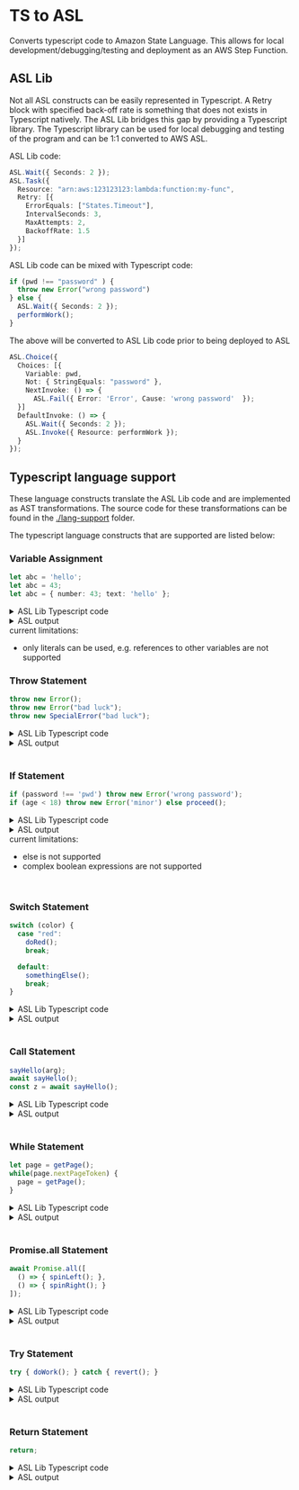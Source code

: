 # TS to ASL

Converts typescript code to Amazon State Language. This allows for local development/debugging/testing and deployment as an AWS Step Function.


## ASL Lib

Not all ASL constructs can be easily represented in Typescript. A Retry block with specified back-off rate is something that does not exists in Typescript natively. The ASL Lib bridges this gap by providing a Typescript library. The Typescript library can be used for local debugging and testing of the program and can be 1:1 converted to AWS ASL.

ASL Lib code:

``` typescript
ASL.Wait({ Seconds: 2 });
ASL.Task({
  Resource: "arn:aws:123123123:lambda:function:my-func",
  Retry: [{
    ErrorEquals: ["States.Timeout"],
    IntervalSeconds: 3,
    MaxAttempts: 2,
    BackoffRate: 1.5
  }]
});
```

ASL Lib code can be mixed with Typescript code:

``` typescript
if (pwd !== "password" ) {
  throw new Error("wrong password")
} else {
  ASL.Wait({ Seconds: 2 });
  performWork();
}

```

The above will be converted to ASL Lib code prior to being deployed to ASL

``` typescript
ASL.Choice({
  Choices: [{
    Variable: pwd,
    Not: { StringEquals: "password" },
    NextInvoke: () => { 
      ASL.Fail({ Error: 'Error', Cause: 'wrong password'  });
  }]
  DefaultInvoke: () => {
    ASL.Wait({ Seconds: 2 });
    ASL.Invoke({ Resource: performWork });
  }
});

```

## Typescript language support

These language constructs translate the ASL Lib code and are implemented as AST transformations. The source code for these transformations can be found in the [./lang-support](./lang-support) folder.

The typescript language constructs that are supported are listed below:

###  Variable Assignment

``` typescript
let abc = 'hello';
let abc = 43;
let abc = { number: 43; text: 'hello' };
```

<details>
  <summary>ASL Lib Typescript code</summary>

``` typescript
let abc = ASL.Pass({ Result: 'hello' });
let abc = ASL.Pass({ Result: 43 });
let abc = ASL.Pass({ Result: { number: 43, text: 'hello' } });
```

</details>

<details>
  <summary>ASL output</summary>

``` json
    {
      "StartAt": "Assign_abc",
      "States": {
        "Assign_abc": { "Type": "Pass",  "ResultPath": "$.abc", "Result": "hello" },
        "Assign_abc_1": { "Type": "Pass",  "ResultPath": "$.abc", "Result": 43 },
        "Assign_abc_2": { "Type": "Pass", "ResultPath": "$.abc", 
          "Result": {
            "number": 43,
            "text": "hello"
          }
        }
      }
    }
```

</details>
current limitations:

- only literals can be used, e.g. references to other variables are not supported
&nbsp;
&nbsp;

### Throw Statement

``` typescript
throw new Error();
throw new Error("bad luck");
throw new SpecialError("bad luck");
```

<details>
  <summary>ASL Lib Typescript code</summary>

``` typescript
ASL.Fail({ Error: 'Error' })
ASL.Fail({ Error: 'Error', Cause: 'bad luck' })
ASL.Fail({ Error: 'SpecialError', Cause: 'bad luck' })
```

</details>
<details>
  <summary>ASL output</summary>

``` json
 {
    "StartAt": "Fail",
    "States": {
      "Fail": { "Type": "Fail", "Error": "Error" },
      "Fail_1": { "Type": "Fail", "Error": "Error", "Cause": "bad luck" },
      "Fail_2": { "Type": "Fail", "Error": "SpecialError", "Cause": "bad luck" }
    }
  }
```

</details>
&nbsp;
&nbsp;

### If Statement

```typescript
if (password !== 'pwd') throw new Error('wrong password');
if (age < 18) throw new Error('minor') else proceed();
```

<details>
  <summary>ASL Lib Typescript code</summary>

``` typescript
ASL.Choice({
  Choices: [{
      Variable: password,
      Not: { StringEquals: "pwd" },
      NextInvoke: () => { ASL.Fail({ Error: 'Error', Cause: 'wrong password' }) }
    }]
});

ASL.Choice({
  Choices: [{
      Variable: age,
      NumericLessThan: "18",
      NextInvoke: () => { ASL.Fail({ Error: 'Error', Cause: 'minor' }) }
  }],
  DefaultInvoke: () => { 
    ASL.Task({ TypescriptInvoke: proceed }); 
  }
});
```

</details>
<details>
  <summary>ASL output</summary>

``` json
 {
  "StartAt": "Choice",
  "States": {
    "Choice": {
      "Type": "Choice",
      "Choices": [
        {
          "Variable": "$.password",
          "Not": { "StringEquals": "pwd" },
          "Next": "Fail"
        }
      ]
    },
    "Fail": {
      "Type": "Fail",
      "Error": "Error",
      "Cause": "wrong password",
    },
    "Choice_1": {
      "Type": "Choice",
      "Choices": [
        {
          "Variable": "$.age",
          "NumericLessThan": "18",
          "Next": "Fail_1"
        }
      ],
      "Default": "Task",
    },
    "Fail_1": {
      "Type": "Fail",
      "Error": "Error",
      "Cause": "minor",
    },
    "Task": {
      "Resource": "typescript:proceed",
      "Type": "Task",
    }
  }
}
```

</details>
current limitations:

- else is not supported
- complex boolean expressions are not supported

&nbsp;
&nbsp;

### Switch Statement

``` typescript
switch (color) {
  case "red":
    doRed();
    break;

  default:
    somethingElse();
    break;
}
```

<details>
  <summary>ASL Lib Typescript code</summary>

``` typescript
ASL.Choice({ 
  Choices: [{ 
    Variable: color, 
    StringEquals: "red", 
    NextInvoke: () => {
      ASL.Task({ TypescriptInvoke: doRed });
    } 
  }], 
  DefaultInvoke: () => {
    ASL.Task({ TypescriptInvoke: somethingElse });
  } 
});
"
```

</details>
<details>
  <summary>ASL output</summary>

``` json
{
  "StartAt": "Choice",
  "States": {
    "Choice": {
      "Type": "Choice",
      "Choices": [
        {
          "Variable": "$.color",
          "StringEquals": "red",
          "Next": "Task"
        }
      ],
      "Default": "Task_1"
    },
    "Task_1": {
      "Type": "Task",
      "Resource": "typescript:somethingElse"
    },
    "Task": {
      "Type": "Task",
      "Resource": "typescript:doRed"
    }
  }
}
```

</details>
&nbsp;
&nbsp;

### Call Statement

``` typescript
sayHello(arg);
await sayHello();
const z = await sayHello();
```

<details>
  <summary>ASL Lib Typescript code</summary>

``` typescript
ASL.Task({
  TypescriptInvoke: sayHello,
  InputPath: \\"$.arg\\"
});
await ASL.Task({
  TypescriptInvoke: sayHello
});
const z = await ASL.Task({
  TypescriptInvoke: sayHello
});
```

</details>
<details>
  <summary>ASL output</summary>

``` json
{
  "StartAt": "Task",
  "States": {
    "Task": {
      "Type": "Task",
      "Resource": "typescript:sayHello",
      "InputPath": "$.arg"
    },
    "Task_1": {
      "Type": "Task",
      "Resource": "typescript:sayHello"
    },
    "Assign_z": {
      "Type": "Task",
      "Resource": "typescript:sayHello",
      "ResultPath": "$.z"
    }
  }
}
```

</details>
&nbsp;
&nbsp;


### While Statement

``` typescript
let page = getPage();
while(page.nextPageToken) {
  page = getPage();
}
```

<details>
  <summary>ASL Lib Typescript code</summary>

``` typescript
let page = ASL.Task({
    TypescriptInvoke: getPage
});
ASL.While({
    Condition: {
        Variable: page.nextPageToken,
        IsPresent: true
    },
    WhileInvoke: () => {
        page = ASL.Task({
            TypescriptInvoke: getPage
        });
    }
})
```

</details>
<details>
  <summary>ASL output</summary>

``` json
{
  "StartAt": "Assign_page",
  "States": {
    "Assign_page": {
      "Type": "Task",
      "Resource": "typescript:getPage",
      "ResultPath": "$.page",
      "Next": "While"
    },
    "While": {
      "Type": "Parallel",
      "Branches": [
        {
          "StartAt": "_WhileCondition",
          "States": {
            "Assign": {
              "Type": "Task",
              "Resource": "typescript:getPage",
              "ResultPath": "$.page",
              "End": true,
              "Next": "_WhileCondition"
            },
            "_WhileCondition": {
              "Type": "Choice",
              "Choices": [
                {
                  "Next": "Assign",
                  "Variable": "$.page.nextPageToken",
                  "IsPresent": true
                }
              ],
              "Default": "_WhileExit"
            },
            "_WhileExit": {
              "Type": "Success"
            }
          }
        }
      ],
      "End": true
    }
  }
}
```

</details>
&nbsp;
&nbsp;

### Promise.all Statement

```typescript
await Promise.all([
  () => { spinLeft(); },
  () => { spinRight(); }
]);
```

<details>
  <summary>ASL Lib Typescript code</summary>

``` typescript
await ASL.Parallel({
  Branches: [{
    BlockInvoke: () => { 
      ASL.Task({ TypescriptInvoke: spinLeft }); }
    }, {
    BlockInvoke: () => { 
        ASL.Task({ TypescriptInvoke: spinRight }); }
    }]
});
```

</details>
<details>
  <summary>ASL output</summary>

``` json
 {
  "StartAt": "Parallel",
  "States": {
    "Parallel": {
      "Type": "Parallel",
      "Branches": [
        {
          "StartAt": "Task",
          "States": {
            "Task": {
              "Type": "Task",
              "Resource": "typescript:spinLeft"
            }
          }
        },
        {
          "StartAt": "Task",
          "States": {
            "Task": {
              "Type": "Task",
              "Resource": "typescript:spinRight"
            }
          }
        }
      ]
    }
  }
}
```

</details>
&nbsp;
&nbsp;

### Try Statement

```typescript
try { doWork(); } catch { revert(); }
```


<details>
  <summary>ASL Lib Typescript code</summary>

``` typescript
ASL.Parallel({
  Branches: [{
    BlockInvoke: () => { 
      ASL.Task({ TypescriptInvoke: doWork }); 
    }
  }],
  Catch: [{
    ErrorEquals: ["States.All"],
    NextInvoke: () => { ASL.Task({
        TypescriptInvoke: revert
    }); 
  }
  }]
});
```

</details>
<details>
  <summary>ASL output</summary>

``` json
 {
  "StartAt": "Parallel",
  "States": {
    "Parallel": {
      "Type": "Parallel",
      "Branches": [
        {
          "StartAt": "Task",
          "States": {
            "Task": {
              "Type": "Task",
              "Resource": "typescript:doWork"
            }
          }
        }
      ],
      "Catch": [
        {
          "ErrorEquals": ["States.All"],
          "Next": "Task"
        }
      ]
    },
    "Task": {
      "Type": "Task",
      "Resource": "typescript:revert"
    }
  }
}
```

</details>
&nbsp;
&nbsp;

### Return Statement

```typescript
return;
```

<details>
  <summary>ASL Lib Typescript code</summary>

``` typescript
ASL.Succeed();
```

</details>
<details>
  <summary>ASL output</summary>

``` json
 {
  "StartAt": "Succeed",
  "States": {
    "Succeed": {
      "Type": "Succeed"
    }
  }
}
```
<detail>